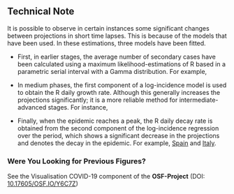 ## Technical Note

It is possible to observe in certain instances some significant changes between projections in short time lapses. This is because of the models that have been used. In these estimations, three models have been fitted. 

- First, in earlier stages, the average number of secondary cases have been calculated using a maximum likelihood-estimations of R based in a parametric serial interval with a Gamma distribution. For example, 

- In medium phases, the first component of a log-incidence model is used to obtain the R daily growth rate. Although this generally increases the projections significantly; it is a more reliable method for intermediate-advanced stages. For instance, 

- Finally, when the epidemic reaches a peak, the R daily decay rate is obtained from the second component of the log-incidence regression over the period, which shows a significant decrease in the projections and denotes the decay in the epidemic. For example, [Spain](Spain.md) and [Italy](Italy.md).

### Were You Looking for Previous Figures?

See the Visualisation COVID-19 component of the **OSF-Project** (DOI: [10.17605/OSF.IO/Y6C7Z](http://doi.org/10.17605/OSF.IO/Y6C7Z))
